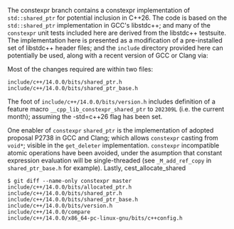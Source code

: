 The constexpr branch contains a constexpr implementation of `std::shared_ptr`
for potential inclusion in C++26. The code is based on the `std::shared_ptr`
implementation in GCC's libstdc++; and many of the `constexpr` unit tests
included here are derived from the libstdc++ testsuite. The implementation
here is presented as a modification of a pre-installed set of libstdc++ header
files; and the `include` directory provided here can potentially be used,
along with a recent version of GCC  or Clang via:

Most of the changes required are within two files:

```
include/c++/14.0.0/bits/shared_ptr.h
include/c++/14.0.0/bits/shared_ptr_base.h
```

The foot of `include/c++/14.0.0/bits/version.h` includes definition of a
feature macro `__cpp_lib_constexpr_shared_ptr` to `202309L` (i.e. the current
month); assuming the -std=c++26 flag has been set.

One enabler of `constexpr` `shared_ptr` is the implementation of adopted
proposal P2738 in GCC and Clang; which allows `constexpr` casting from `void*`;
visible in the `get_deleter` implementation. `constexpr` incompatible
atomic operations have been avoided, under the asumption that constant
expression evaluation will be single-threaded (see `_M_add_ref_copy` in
`shared_ptr_base.h` for example). Lastly, cest_allocate_shared

```
$ git diff --name-only constexpr master
include/c++/14.0.0/bits/allocated_ptr.h
include/c++/14.0.0/bits/shared_ptr.h
include/c++/14.0.0/bits/shared_ptr_base.h
include/c++/14.0.0/bits/version.h
include/c++/14.0.0/compare
include/c++/14.0.0/x86_64-pc-linux-gnu/bits/c++config.h
```
